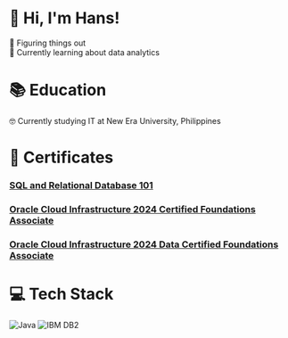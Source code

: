 # 👋 Hi, I'm Hans!



🔭 Figuring things out <br>
💭 Currently learning about data analytics <br>
<!-- bruh -->
#  📚 Education
🤓 Currently studying IT at New Era University, Philippines  <br>

<h1> 📜 Certificates</h1>
<h3> <a href = https://courses.cognitiveclass.ai/certificates/0b8d0801fc854aa0bd016f2dd3514605#> SQL and Relational Database 101 </a></h3> 
<h3> <a href = https://catalog-education.oracle.com/ords/certview/sharebadge?id=2AC5B998709A077563870EB6B6E675DE04736956A285FE653B997D9360F974ED> Oracle Cloud Infrastructure 2024 Certified Foundations Associate </a></h3> 
<h3> <a href = https://catalog-education.oracle.com/ords/certview/sharebadge?id=2AC5B998709A077563870EB6B6E675DEC4295D300120E00D1785533D87517AA0&fbclid=IwY2xjawHE_39leHRuA2FlbQIxMQABHb1aMTQAeMsTlaHtuCR0m2vCmNWJNFSBrU627r91CmoHcAfYawdBkohK_g_aem_zZtgsGstcZo131DOTaKtVQ> Oracle Cloud Infrastructure 2024 Data Certified Foundations Associate </a></h3> 

# 💻 Tech Stack
![Java](https://img.shields.io/badge/java-%23ED8B00.svg?style=for-the-badge&logo=openjdk&logoColor=white)
![IBM DB2](https://img.shields.io/badge/IBM_DB2-%23CFD3D3.svg?style=for-the-badge&logo=ClipStudioPaint&logoColor=white)




<!--
**Jedhanz/Jedhanz** is a ✨ _special_ ✨ repository because its `README.md` (this file) appears on your GitHub profile.

Here are some ideas to get you started:

- 🔭 I’m currently working on ...
- 🌱 I’m currently learning ...
- 👯 I’m looking to collaborate on ...
- 🤔 I’m looking for help with ...
- 💬 Ask me about ...
- 📫 How to reach me: ...
- 😄 Pronouns: ...
- ⚡ Fun fact: ...
-->
